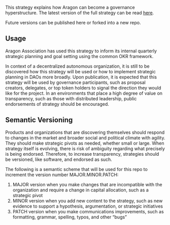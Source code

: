 This strategy explains how Aragon can become a governance hyperstructure. The latest version of the full strategy can be read [here](strategy-governance-hyperstructure.md).

Future versions can be published here or forked into a new repo.

## Usage 

Aragon Association has used this strategy to inform its internal quarterly strategic planning and goal setting using the common OKR framework.

In context of a decentralized autonomous organization, it is still to be discovered how this strategy will be used or how to implement strategic planning in DAOs more broadly. Upon publication, it is expected that this strategy will be used by governance participants, such as proposal creators, delegates, or top token holders to signal the direction they would like for the project. In an environments that place a high degree of value on transparency, such as those with distributed leadership, public endorsements of strategy should be encouraged.

## Semantic Versioning

Products and organizations that are discovering themselves should respond to changes in the market and broader social and political climate with agility. They should make strategic pivots as needed, whether small or large. When strategy itself is evolving, there is risk of ambiguity regarding what precisely is being endorsed. Therefore, to increase transparency, strategies should be versioned, like software, and endorsed as such.

The following is a semantic scheme that will be used for this repo to increment the version number MAJOR.MINOR.PATCH:

1. MAJOR version when you make changes that are incompatible with the organization and require a change in capital allocation, such as a strategic pivot
2. MINOR version when you add new content to the strategy, such as new evidence to support a hypothesis, argumentation, or strategic initiatives
3. PATCH version when you make communications improvements, such as formatting, grammar, spelling, typos, and other “bugs”
